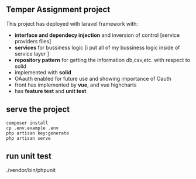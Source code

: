 ## Temper Assignment project 


This project has deployed with laravel framework with:
- **interface and dependecy injection** and inversion of control
[service providers files]
- **services** for bussiness logic 
[i put all of my bussiness logic inside of service layer ]
- **repository pattern** for getting the information db,csv,etc. 
with respect to solid
- implemented with **solid**
- OAauth enabled for future use and showing importance of Oauth
- front has implemented by **vue**, and vue highcharts 
- has **feature test** and **unit test**


## serve the project
`composer install`<br>
`cp .env.example .env`<br>
`php artisan key:generate`<br>
`php artisan serve` 

## run unit test
./vendor/bin/phpunit

